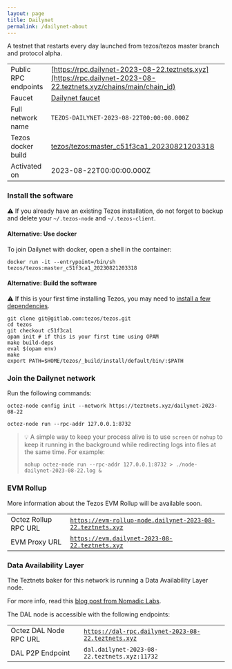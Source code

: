 ```yaml
---
layout: page
title: Dailynet
permalink: /dailynet-about
---
```


A testnet that restarts every day launched from tezos/tezos master branch and protocol alpha.

| | |
|-------|---------------------|
| Public RPC endpoints | [https://rpc.dailynet-2023-08-22.teztnets.xyz](https://rpc.dailynet-2023-08-22.teztnets.xyz/chains/main/chain_id)<br/> |
| Faucet | [Dailynet faucet](https://faucet.dailynet-2023-08-22.teztnets.xyz) |
| Full network name | `TEZOS-DAILYNET-2023-08-22T00:00:00.000Z` |
| Tezos docker build | [tezos/tezos:master_c51f3ca1_20230821203318](https://hub.docker.com/r/tezos/tezos/tags?page=1&ordering=last_updated&name=master_c51f3ca1_20230821203318) |
| Activated on | 2023-08-22T00:00:00.000Z |





### Install the software

⚠️  If you already have an existing Tezos installation, do not forget to backup and delete your `~/.tezos-node` and `~/.tezos-client`.



#### Alternative: Use docker

To join Dailynet with docker, open a shell in the container:

```
docker run -it --entrypoint=/bin/sh tezos/tezos:master_c51f3ca1_20230821203318
```

#### Alternative: Build the software

⚠️  If this is your first time installing Tezos, you may need to [install a few dependencies](https://tezos.gitlab.io/introduction/howtoget.html#setting-up-the-development-environment-from-scratch).

```
git clone git@gitlab.com:tezos/tezos.git
cd tezos
git checkout c51f3ca1
opam init # if this is your first time using OPAM
make build-deps
eval $(opam env)
make
export PATH=$HOME/tezos/_build/install/default/bin/:$PATH
```

### Join the Dailynet network

Run the following commands:

```
octez-node config init --network https://teztnets.xyz/dailynet-2023-08-22

octez-node run --rpc-addr 127.0.0.1:8732
```

> 💡 A simple way to keep your process alive is to use `screen` or `nohup` to keep it running in the background while redirecting logs into files at the same time. For example:
>
> ```bash=13
> nohup octez-node run --rpc-addr 127.0.0.1:8732 > ./node-dailynet-2023-08-22.log &
> ```


### EVM Rollup

More information about the Tezos EVM Rollup will be available soon.

| | |
|-------|---------------------|
| Octez Rollup RPC URL | [`https://evm-rollup-node.dailynet-2023-08-22.teztnets.xyz`](https://evm-rollup-node.dailynet-2023-08-22.teztnets.xyz/global/block/head) |
| EVM Proxy URL | [`https://evm.dailynet-2023-08-22.teztnets.xyz`](https://evm.dailynet-2023-08-22.teztnets.xyz) |




### Data Availability Layer

The Teztnets baker for this network is running a Data Availability Layer node.

For more info, read this [blog post from Nomadic Labs](https://research-development.nomadic-labs.com/data-availability-layer-tezos.html).

The DAL node is accessible with the following endpoints:

| | |
|-------|---------------------|
| Octez DAL Node RPC URL | [`https://dal-rpc.dailynet-2023-08-22.teztnets.xyz`](https://dal-rpc.dailynet-2023-08-22.teztnets.xyz) |
| DAL P2P Endpoint | `dal.dailynet-2023-08-22.teztnets.xyz:11732` |




